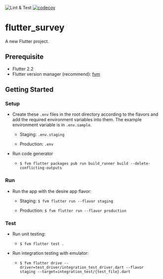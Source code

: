 ![Lint & Test](https://github.com/luongvo/flutter-survey/actions/workflows/test.yml/badge.svg)
[![codecov](https://codecov.io/gh/luongvo/flutter-survey/branch/develop/graph/badge.svg?token=Q16QDY3936)](https://codecov.io/gh/luongvo/flutter-survey)

# flutter_survey

A new Flutter project.

## Prerequisite

- Flutter 2.2
- Flutter version manager (recommend): [fvm](https://fvm.app/)

## Getting Started

### Setup

- Create these `.env` files in the root directory according to the flavors and add the required environment variables
  into them. The example environment variable is in `.env.sample`.

  - Staging: `.env.staging`

  - Production: `.env`

- Run code generator

  - `$ fvm flutter packages pub run build_runner build --delete-conflicting-outputs`

### Run

- Run the app with the desire app flavor:

  - Staging: `$ fvm flutter run --flavor staging`

  - Production: `$ fvm flutter run --flavor production`

### Test

- Run unit testing:

  - `$ fvm flutter test .`

- Run integration testing with emulator:

  - `$ fvm flutter drive --driver=test_driver/integration_test_driver.dart --flavor staging --target=integration_test/{test_file}.dart`
